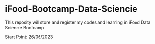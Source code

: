 # iFood-Bootcamp-Data-Sciencie
This reposity will store and register my codes and learning in iFood Data Sciencie Bootcamp

Start Point: 26/06/2023 

